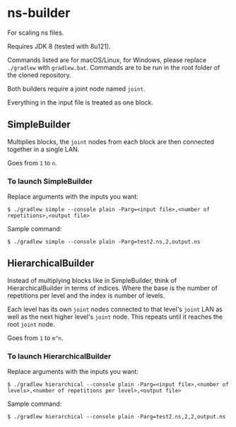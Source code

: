 # ns-builder
For scaling ns files. 

Requires JDK 8 (tested with 8u121). 

Commands listed are for macOS/Linux, for Windows, please replace `./gradlew` with `gradlew.bat`. Commands are to be run in the root folder of the cloned repository. 

Both builders require a joint node named `joint`. 

Everything in the input file is treated as one block. 

## SimpleBuilder
Multiplies blocks, the `joint` nodes from each block are then connected together in a single LAN. 

Goes from `1` to `n`. 

### To launch SimpleBuilder
Replace arguments with the inputs you want:
```
$ ./gradlew simple --console plain -Parg=<input file>,<number of repetitions>,<output file>
```
Sample command:
```
$ ./gradlew simple --console plain -Parg=test2.ns,2,output.ns
```

## HierarchicalBuilder
Instead of multiplying blocks like in SimpleBuilder, think of HierarchicalBuilder in terms of indices. Where the base is the number of repetitions per level and the index is number of levels. 

Each level has its own `joint` nodes connected to that level's `joint` LAN as well as the next higher level's `joint` node. This repeats until it reaches the root `joint` node. 

Goes from `1` to `m^n`. 

### To launch HierarchicalBuilder
Replace arguments with the inputs you want:
```
$ ./gradlew hierarchical --console plain -Parg=<input file>,<number of levels>,<number of repetitions per level>,<output file>
```
Sample command:
```
$ ./gradlew hierarchical --console plain -Parg=test2.ns,2,2,output.ns
```
